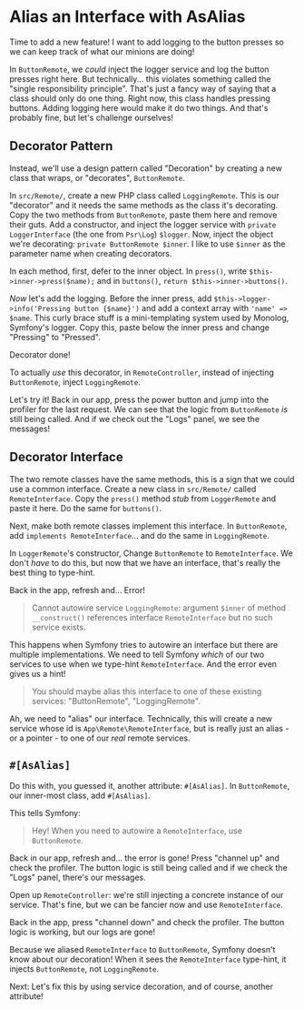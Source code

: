 # Alias an Interface with AsAlias

Time to add a new feature! I want to add logging to the button presses so
we can keep track of what our minions are doing!

In `ButtonRemote`, we *could* inject the logger service and log the button
presses right here. But technically... this violates something called the
"single responsibility principle". That's just a fancy way of saying that
a class should only do one thing. Right now, this class handles
pressing buttons. Adding logging here would make it do two things. And that's
probably fine, but let's challenge ourselves!

## Decorator Pattern

Instead, we'll use a design pattern called "Decoration" by
creating a new class that wraps, or "decorates", `ButtonRemote`.

In `src/Remote/`, create a new PHP class called `LoggingRemote`. This is our
"decorator" and it needs the same methods as the class it's decorating. 
Copy the two methods from `ButtonRemote`, paste them here and remove their guts.
Add a constructor, and inject the logger service with
`private LoggerInterface` (the one from `Psr\Log`) `$logger`. Now, inject the
object we're decorating: `private ButtonRemote $inner`. I like to use `$inner`
as the parameter name when creating decorators.

In each method, first, defer to the inner object. In `press()`, write
`$this->inner->press($name);` and in `buttons()`, `return $this->inner->buttons()`.

*Now* let's add the logging. Before the inner press, add
`$this->logger->info('Pressing button {$name}')` and add a context array
with `'name' => $name`. This curly brace stuff is a mini-templating system
used by Monolog, Symfony's logger. Copy this, paste below the inner press
and change "Pressing" to "Pressed".

Decorator done!

To actually *use* this decorator, in `RemoteController`, instead of injecting `ButtonRemote`,
inject `LoggingRemote`.

Let's try it! Back in our app, press the power button and jump into the profiler
for the last request. We can see that the logic from `ButtonRemote` *is* still being
called. And if we check out the "Logs" panel, we see the messages!

## Decorator Interface

The two remote classes have the same methods, this is a sign that
we could use a common interface. Create a new class in `src/Remote/` called `RemoteInterface`.
Copy the `press()` method *stub* from `LoggerRemote` and paste it here.
Do the same for `buttons()`.

Next, make both remote classes implement this interface. In `ButtonRemote`, add
`implements RemoteInterface`... and do the same in `LoggingRemote`.

In `LoggerRemote`'s constructor, Change `ButtonRemote` to `RemoteInterface`. We
don't *have* to do this, but now that we have an interface, that's really the
best thing to type-hint.

Back in the app, refresh and... Error!

> Cannot autowire service `LoggingRemote`: argument `$inner` of method `__construct()`
> references interface `RemoteInterface` but no such service exists.

This happens when Symfony tries to autowire an interface but there are multiple
implementations. We need to tell Symfony *which* of our two services to use when we
type-hint `RemoteInterface`. And the error even gives us a hint!

> You should maybe alias this interface to one of these existing services:
> "ButtonRemote", "LoggingRemote".

Ah, we need to "alias" our interface. Technically, this will create a new service
whose id is `App\Remote\RemoteInterface`, but is really just an alias - or a pointer -
to one of our *real* remote services. 

## `#[AsAlias]`

Do this with, you guessed it, another attribute: `#[AsAlias]`. In `ButtonRemote`,
our inner-most class, add `#[AsAlias]`.

This tells Symfony:

> Hey! When you need to autowire a `RemoteInterface`, use `ButtonRemote`.

Back in our app, refresh and... the error is gone! Press "channel up" and check
the profiler. The button logic is still being called and if we check the "Logs" panel,
there's our messages.

Open up `RemoteController`: we're still injecting a concrete instance of our
service. That's fine, but we can be fancier now and use `RemoteInterface`.

Back in the app, press "channel down" and check the profiler. The button logic
is working, but our logs are gone!

Because we aliased `RemoteInterface` to `ButtonRemote`, Symfony doesn't know about
our decoration! When it sees the `RemoteInterface` type-hint, it injects `ButtonRemote`,
not `LoggingRemote`.

Next: Let's fix this by using service decoration, and of course, another attribute!
